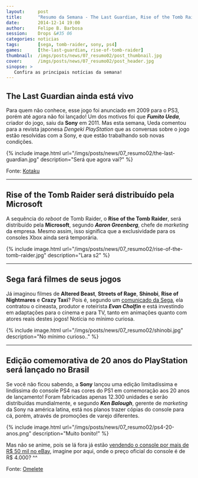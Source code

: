 ```yaml
---
layout:     post
title:      "Resumo da Semana - The Last Guardian, Rise of the Tomb Raider, PS4 edição limitada no Brasil e mais.."
date:       2014-12-14 19:00
author:     Felipe B. Barbosa
session:    Drops &#35 06
categories: noticias
tags:       [sega, tomb-raider, sony, ps4]
games:      [the-last-guardian, rise-of-tomb-raider]
thumbnail:  /imgs/posts/news/07_resumo02/post_thumbnail.jpg
cover:      /imgs/posts/news/07_resumo02/post_header.jpg
sinopse: >
   Confira as principais notícias da semana!
---
```


## The Last Guardian ainda está vivo

Para quem não conhece, esse jogo foi anunciado em 2009 para o PS3, porém até agora não foi lançado! Um dos motivos foi que **_Fumito Ueda_**, criador do jogo, saiu da **Sony** em 2011. Mas esta semana, Ueda comentou para a revista japonesa *Dengeki PlayStation* que as conversas sobre o jogo estão resolvidas com a Sony, e que estão trabalhando sob novas condições.

{% include image.html url="/imgs/posts/news/07_resumo02/the-last-guardian.jpg" description="Será que agora vai?" %}

Fonte: [Kotaku](http://www.kotaku.com.br/the-last-guardian-ainda-existe/)

---

## Rise of the Tomb Raider será distribuído pela Microsoft

A sequência do *reboot* de Tomb Raider, o **Rise of the Tomb Raider**, será distribuído pela **Microsoft**, segundo **_Aaron Greenberg_**, chefe de *marketing* da empresa. Mesmo assim, isso significa que a exclusividade para os consoles Xbox ainda será temporária.

{% include image.html url="/imgs/posts/news/07_resumo02/rise-of-the-tomb-raider.jpg" description="Lara s2" %}

---

## Sega fará filmes de seus jogos

Já imaginou filmes de **Altered Beast**, **Streets of Rage**, **Shinobi**, **Rise of Nightmares** e **Crazy Taxi**? Pois é, segundo um [comunicado da Sega](http://variety.com/2014/film/news/sega-taps-evan-cholfin-to-adapt-its-videogames-for-films-tv-digital-platforms-exclusive-1201377268/), ela contratou o cineasta, produtor e roteirista **_Evan Cholfin_** e está investindo em adaptações para o cinema e para TV, tanto em animações quanto com atores reais destes jogos! Notícia no mínimo curiosa.

{% include image.html url="/imgs/posts/news/07_resumo02/shinobi.jpg" description="No mínimo curioso.." %}

---

## Edição comemorativa de 20 anos do PlayStation será lançado no Brasil

Se você não ficou sabendo, a **Sony** lançou uma edição limitadíssima e lindíssima do console PS4 nas cores do PS1 em comemoração aos 20 anos de lançamento! Foram fabricadas apenas 12.300 unidades e serão distribuídas mundialmente, e segundo **_Ken Balough_**, gerente de *marketing* da Sony na américa latina, está nos planos trazer cópias do console para cá, porém, através de promoções de varejo diferentes.

{% include image.html url="/imgs/posts/news/07_resumo02/ps4-20-anos.png" description="Muito bonito!" %}

Mas não se anime, pois se lá fora já estão [vendendo o console por mais de R$ 50 mil no eBay](http://www.kotaku.com.br/edicao-especial-ps4-60-000/), imagine por aqui, onde o preço oficial do console é de R$ 4.000? ^^

Fonte: [Omelete](http://omelete.uol.com.br/playstation-4/games/play-station-edicao-comemorativa-de-20-anos-do-console-sera-lancado-no-brasil/#.VI4IHtXF-9U)
